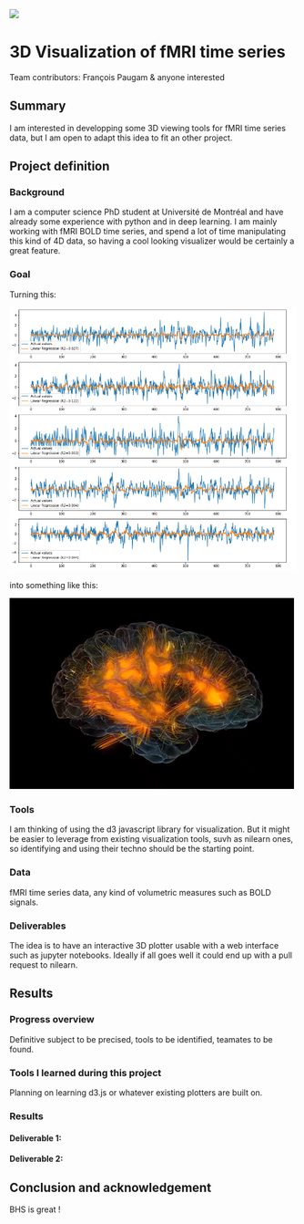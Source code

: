 [![](https://img.shields.io/badge/Visit-our%20project%20page-ff69b4)](https://school.brainhackmtl.org/project/template)

# 3D Visualization of fMRI time series

Team contributors: François Paugam & anyone interested

## Summary 

I am interested in developping some 3D viewing tools for fMRI time series data, but I am open to adapt this idea to fit an other project.

## Project definition 

### Background

I am a computer science PhD student at Université de Montréal and have already some experience with python and in deep learning. I am mainly working with fMRI BOLD time series, and spend a lot of time manipulating this kind of 4D data, so having a cool looking visualizer would be certainly a great feature.

### Goal

Turning this:

![time series](./media/time_series.png?s=200)

into something like this:

![brain animation](./media/brain_animation.gif)

### Tools 

I am thinking of using the d3 javascript library for visualization. But it might be easier to leverage from existing visualization tools, suvh as nilearn ones, so identifying and using their techno should be the starting point.

### Data 

fMRI time series data, any kind of volumetric measures such as BOLD signals.

### Deliverables

The idea is to have an interactive 3D plotter usable with a web interface such as jupyter notebooks. Ideally if all goes well it could end up with a pull request to nilearn.

## Results 

### Progress overview

Definitive subject to be precised, tools to be identified, teamates to be found.

### Tools I learned during this project

Planning on learning d3.js or whatever existing plotters are built on.
 
### Results 

#### Deliverable 1: 



#### Deliverable 2: 

 
 
## Conclusion and acknowledgement

BHS is great !

